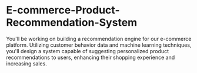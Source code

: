 # E-commerce-Product-Recommendation-System
You'll be working on building a recommendation engine for our e-commerce platform. Utilizing customer behavior data and machine learning techniques, you'll design a system capable of suggesting personalized product recommendations to users, enhancing their shopping experience and increasing sales.
